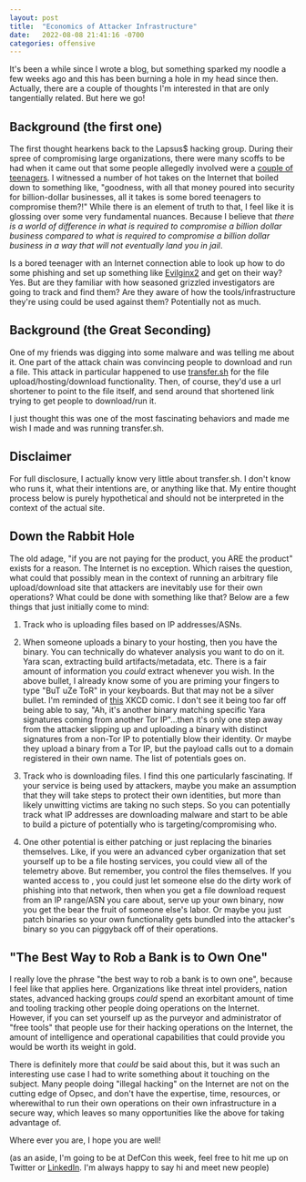 ```yaml
---
layout: post
title:  "Economics of Attacker Infrastructure"
date:   2022-08-08 21:41:16 -0700
categories: offensive
---
```


It's been a while since I wrote a blog, but something sparked my noodle a few weeks ago and this has been burning a hole in my head since then. Actually, there are a couple of thoughts I'm interested in that are only tangentially related.  But here we go!

## Background (the first one)

The first thought hearkens back to the Lapsus$ hacking group. During their spree of compromising large organizations, there were many scoffs to be had when it came out that some people allegedly involved were a [couple of teenagers](https://www.bbc.com/news/technology-60953527). I witnessed a number of hot takes on the Internet that boiled down to something like, "goodness, with all that money poured into security for billion-dollar businesses, all it takes is some bored teenagers to compromise them?!" While there is an element of truth to that, I feel like it is glossing over some very fundamental nuances. Because I believe that *there is a world of difference in what is required to compromise a billion dollar business compared to what is required to compromise a billion dollar business in a way that will not eventually land you in jail*. 

Is a bored teenager with an Internet connection able to look up how to do some phishing and set up something like [Evilginx2](https://github.com/kgretzky/evilginx2) and get on their way? Yes. But are they familiar with how seasoned grizzled investigators are going to track and find them? Are they aware of how the tools/infrastructure they're using could be used against them? Potentially not as much.

## Background (the Great Seconding)

One of my friends was digging into some malware and was telling me about it. One part of the attack chain was convincing people to download and run a file. This attack in particular happened to use [transfer.sh](transfer.sh) for the file upload/hosting/download functionality. Then, of course, they'd use a url shortener to point to the file itself, and send around that shortened link trying to get people to download/run it. 

I just thought this was one of the most fascinating behaviors and made me wish I made and was running transfer.sh. 

## Disclaimer

For full disclosure, I actually know very little about transfer.sh. I don't know who runs it, what their intentions are, or anything like that. My entire thought process below is purely hypothetical and should not be interpreted in the context of the actual site. 

## Down the Rabbit Hole

The old adage, "if you are not paying for the product, you ARE the product" exists for a reason. The Internet is no exception. Which raises the question, what could that possibly mean in the context of running an arbitrary file upload/download site that attackers are inevitably use for their own operations? What could be done with something like that? Below are a few things that just initially come to mind:

  1. Track who is uploading files based on IP addresses/ASNs.

  2. When someone uploads a binary to your hosting, then you have the binary. You can technically do whatever analysis you want to do on it. Yara scan, extracting build artifacts/metadata, etc. There is a fair amount of information you _could_ extract whenever you wish.  In the above bullet, I already know some of you are priming your fingers to type "BuT uZe ToR" in your keyboards. But that may not be a silver bullet. I'm reminded of [this](https://xkcd.com/1105/) XKCD comic. I don't see it being too far off being able to say, "Ah, it's another binary matching specific Yara signatures coming from another Tor IP"...then it's only one step away from the attacker slipping up and uploading a binary with distinct signatures from a non-Tor IP to potentially blow their identity. Or maybe they upload a binary from a Tor IP, but the payload calls out to a domain registered in their own name. The list of potentials goes on.

  3. Track who is downloading files. I find this one particularly fascinating. If your service is being used by attackers, maybe you make an assumption that they will take steps to protect their own identities, but more than likely unwitting victims are taking no such steps. So you can potentially track what IP addresses are downloading malware and start to be able to build a picture of potentially who is targeting/compromising who.

  4. One other potential is either patching or just replacing the binaries themselves. Like, if you were an advanced cyber organization that set yourself up to be a file hosting services, you could view all of the telemetry above. But remember, you control the files themselves. If you wanted access to <insert network here>, you could just let someone else do the dirty work of phishing into that network, then when you get a file download request from an IP range/ASN you care about, serve up your own binary, now you get the bear the fruit of someone else's labor. Or maybe you just patch binaries so your own functionality gets bundled into the attacker's binary so you can piggyback off of their operations.  

## "The Best Way to Rob a Bank is to Own One"

I really love the phrase "the best way to rob a bank is to own one", because I feel like that applies here. Organizations like threat intel providers, nation states, advanced hacking groups _could_ spend an exorbitant amount of time and tooling tracking other people doing operations on the Internet. However, if you can set yourself up as the purveyor and administrator of "free tools" that people use for their hacking operations on the Internet, the amount of intelligence and operational capabilities that could provide you would be worth its weight in gold. 

There is definitely more that _could_ be said about this, but it was such an interesting use case I had to write something about it touching on the subject.  Many people doing "illegal hacking" on the Internet are not on the cutting edge of Opsec, and don't have the expertise, time, resources, or wherewithal to run their own operations on their own infrastructure in a secure way, which leaves so many opportunities like the above for taking advantage of.

Where ever you are, I hope you are well! 

(as an aside, I'm going to be at DefCon this week, feel free to hit me up on Twitter or [LinkedIn](https://www.linkedin.com/in/kylebelitz/). I'm always happy to say hi and meet new people)
